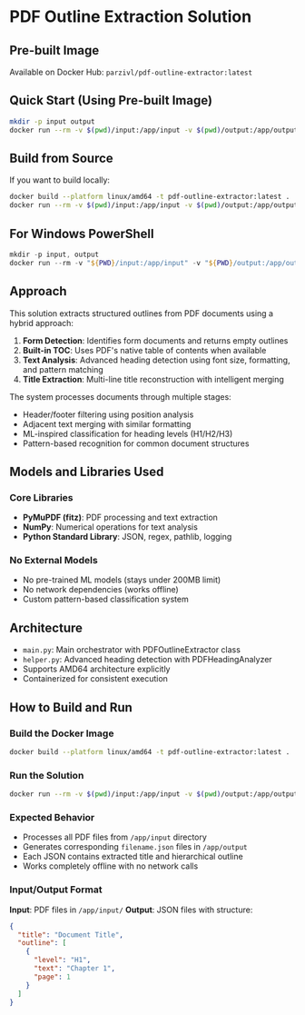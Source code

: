 # PDF Outline Extraction Solution

## Pre-built Image
Available on Docker Hub: `parzivl/pdf-outline-extractor:latest`

## Quick Start (Using Pre-built Image)
```bash
mkdir -p input output
docker run --rm -v $(pwd)/input:/app/input -v $(pwd)/output:/app/output --network none parzivl/pdf-outline-extractor:latest
```

## Build from Source
If you want to build locally:
```bash
docker build --platform linux/amd64 -t pdf-outline-extractor:latest .
docker run --rm -v $(pwd)/input:/app/input -v $(pwd)/output:/app/output --network none pdf-outline-extractor:latest
```

## For Windows PowerShell
```powershell
mkdir -p input, output
docker run --rm -v "${PWD}/input:/app/input" -v "${PWD}/output:/app/output" --network none parzivl/pdf-outline-extractor:latest
```

## Approach

This solution extracts structured outlines from PDF documents using a hybrid approach:

1. **Form Detection**: Identifies form documents and returns empty outlines
2. **Built-in TOC**: Uses PDF's native table of contents when available
3. **Text Analysis**: Advanced heading detection using font size, formatting, and pattern matching
4. **Title Extraction**: Multi-line title reconstruction with intelligent merging

The system processes documents through multiple stages:
- Header/footer filtering using position analysis
- Adjacent text merging with similar formatting
- ML-inspired classification for heading levels (H1/H2/H3)
- Pattern-based recognition for common document structures

## Models and Libraries Used

### Core Libraries
- **PyMuPDF (fitz)**: PDF processing and text extraction
- **NumPy**: Numerical operations for text analysis
- **Python Standard Library**: JSON, regex, pathlib, logging

### No External Models
- No pre-trained ML models (stays under 200MB limit)
- No network dependencies (works offline)
- Custom pattern-based classification system

## Architecture

- `main.py`: Main orchestrator with PDFOutlineExtractor class
- `helper.py`: Advanced heading detection with PDFHeadingAnalyzer
- Supports AMD64 architecture explicitly
- Containerized for consistent execution

## How to Build and Run

### Build the Docker Image
```bash
docker build --platform linux/amd64 -t pdf-outline-extractor:latest .
```

### Run the Solution
```bash
docker run --rm -v $(pwd)/input:/app/input -v $(pwd)/output:/app/output --network none pdf-outline-extractor:latest
```

### Expected Behavior
- Processes all PDF files from `/app/input` directory
- Generates corresponding `filename.json` files in `/app/output`
- Each JSON contains extracted title and hierarchical outline
- Works completely offline with no network calls

### Input/Output Format
**Input**: PDF files in `/app/input/`
**Output**: JSON files with structure:
```json
{
  "title": "Document Title",
  "outline": [
    {
      "level": "H1",
      "text": "Chapter 1",
      "page": 1
    }
  ]
}
```


